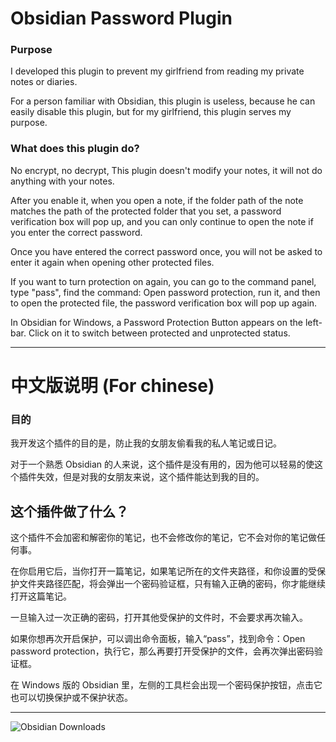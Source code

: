 # Obsidian Password Plugin

### Purpose

I developed this plugin to prevent my girlfriend from reading my private notes or diaries.  

For a person familiar with Obsidian, this plugin is useless, because he can easily disable this plugin, but for my girlfriend, this plugin serves my purpose.  

### What does this plugin do?

No encrypt, no decrypt, This plugin doesn't modify your notes, it will not do anything with your notes.  

After you enable it, when you open a note, if the folder path of the note matches the path of the protected folder that you set, a password verification box will pop up, and you can only continue to open the note if you enter the correct password.  

Once you have entered the correct password once, you will not be asked to enter it again when opening other protected files.  

If you want to turn protection on again, you can go to the command panel, type "pass", find the command: Open password protection, run it, and then to open the protected file, the password verification box will pop up again.  

In Obsidian for Windows, a Password Protection Button appears on the left-bar. Click on it to switch between protected and unprotected status.

------  

# 中文版说明 (For chinese)

### 目的

我开发这个插件的目的是，防止我的女朋友偷看我的私人笔记或日记。  

对于一个熟悉 Obsidian 的人来说，这个插件是没有用的，因为他可以轻易的使这个插件失效，但是对我的女朋友来说，这个插件能达到我的目的。  

## 这个插件做了什么？

这个插件不会加密和解密你的笔记，也不会修改你的笔记，它不会对你的笔记做任何事。  

在你启用它后，当你打开一篇笔记，如果笔记所在的文件夹路径，和你设置的受保护文件夹路径匹配，将会弹出一个密码验证框，只有输入正确的密码，你才能继续打开这篇笔记。

一旦输入过一次正确的密码，打开其他受保护的文件时，不会要求再次输入。

如果你想再次开启保护，可以调出命令面板，输入“pass”，找到命令：Open password protection，执行它，那么再要打开受保护的文件，会再次弹出密码验证框。

在 Windows 版的 Obsidian 里，左侧的工具栏会出现一个密码保护按钮，点击它也可以切换保护或不保护状态。

------  

![Obsidian Downloads](https://img.shields.io/badge/dynamic/json?logo=obsidian&color=%23483699&label=downloads&query=%24%5B%22obsidian-password%22%5D.downloads&url=https%3A%2F%2Fraw.githubusercontent.com%2Fobsidianmd%2Fobsidian-releases%2Fmaster%2Fcommunity-plugin-stats.json)
